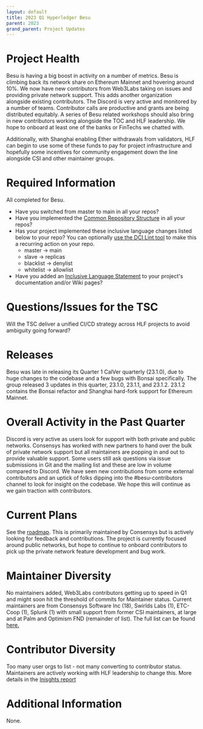 ```yaml
---
layout: default
title: 2023 Q1 Hyperledger Besu
parent: 2023
grand_parent: Project Updates
---
```


# Project Health
Besu is having a big boost in activity on a number of metrics. Besu is climbing back its network share on Ethereum Mainnet and hovering around 10%. We now have new contributors from Web3Labs taking on issues and providing private network support. This adds another organization alongside existing contributors. The Discord is very active and monitored by a number of teams. Contributor calls are productive and grants are being distributed equitably. A series of Besu related workshops should also bring in new contributors working alongside the TOC and HLF leadership. We hope to onboard at least one of the banks or FinTechs we chatted with.

Additionally, with Shanghai enabling Ether withdrawals from validators, HLF can begin to use some of these funds to pay for project infrastructure and hopefully some incentives for community engagement down the line alongside CSI and other maintainer groups. 

# Required Information
All completed for Besu. 

- Have you switched from master to main in all your repos?
- Have you implemented the [Common Repository Structure](../guidelines/repository-structure.md) in all your repos?
- Has your project implemented these inclusive language changes listed below to your repo? You can optionally [use the DCI Lint tool](https://github.com/petermetz/gh-action-dci-lint#usage) to make this a recurring action on your repo.
  - master → main
  - slave → replicas
  - blacklist → denylist
  - whitelist → allowlist
- Have you added an [Inclusive Language Statement](https://wiki.hyperledger.org/display/TSC/Inclusive+Language+Example) to your project's documentation and/or Wiki pages?

# Questions/Issues for the TSC

Will the TSC deliver a unified CI/CD strategy across HLF projects to avoid ambiguity going forward? 

# Releases

Besu was late in releasing its Quarter 1 CalVer quarterly (23.1.0), due to huge changes to the codebase and a few bugs with Bonsai specifically. The group released 3 updates in this quarter, 23.1.0, 23.1.1, and 23.1.2. 23.1.2 contains the Bonsai refactor and Shanghai hard-fork support for Ethereum Mainnet. 

# Overall Activity in the Past Quarter

Discord is very active as users look for support with both private and public networks. Consensys has worked with new partners to hand over the bulk of private network support but all maintainers are popping in and out to provide valuable support. Some users still ask questions via issue submissions in Git and the mailing list and these are low in volume compared to Discord. We have seen new contributions from some external contributors and an uptick of folks dipping into the #besu-contributors channel to look for insight on the codebase. We hope this will continue as we gain traction with contributors. 

# Current Plans

See the [roadmap](https://wiki.hyperledger.org/display/BESU/Roadmap). This is primarily maintained by Consensys but is actively looking for feedback and contributions. The project is currently focused around public networks, but hope to continue to onboard contributors to pick up the private network feature development and bug work. 


# Maintainer Diversity

No maintainers added, Web3Labs contributors getting up to speed in Q1 and might soon hit the threshold of commits for Maintainer status. 
Current maintainers are from Consensys Software Inc (18), Swirlds Labs (1), ETC-Coop (1), Splunk (1) with small support from former CSI maintainers, at large and at Palm and Optimism FND (remainder of list). The full list can be found [here.](https://github.com/hyperledger/besu/blob/main/MAINTAINERS.md)

# Contributor Diversity

Too many user orgs to list - not many converting to contributor status. Maintainers are actively working with HLF leadership to change this. More details in the [Inisghts report](https://insights.lfx.linuxfoundation.org/projects/hyperledger/besu/dashboard%3BsubTab=technical?time=%7B%22from%22:%222023-01-01T07:00:00.000Z%22,%22type%22:%22absolute%22,%22to%22:%222023-04-01T06:59:59.000Z%22%7D) 


# Additional Information
None. 
